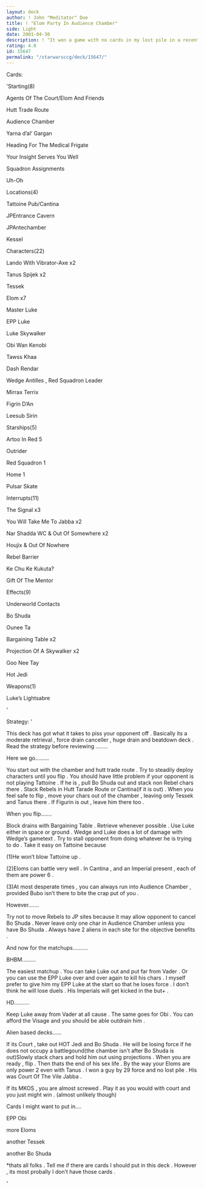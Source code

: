 ```yaml
---
layout: deck
author: ! John "Meditator" Doe
title: ! "Elom Party In Audience Chamber"
side: Light
date: 2001-04-30
description: ! "It won a game with no cards in my lost pile in a recent tourney . Only loses to Gammoreon MKOS ."
rating: 4.0
id: 15647
permalink: "/starwarsccg/deck/15647/"
---
```

Cards: 

'Starting(8)

Agents Of The Court/Elom And Friends

Hutt Trade Route

Audience Chamber

Yarna d’al’ Gargan

Heading For The Medical Frigate

Your Insight Serves You Well

Squadron Assignments

Uh-Oh


Locations(4)

Tattoine Pub/Cantina

JPEntrance Cavern

JPAntechamber

Kessel


Characters(22)

Lando With Vibrator-Axe x2

Tanus Spijek x2

Tessek

Elom x7

Master Luke

EPP Luke

Luke Skywalker

Obi Wan Kenobi

Tawss Khaa

Dash Rendar

Wedge Antilles , Red Squadron Leader

Mirrax Terrix

Figrin D’An

Leesub Sirin


Starships(5)

Artoo In Red 5

Outrider

Red Squadron 1

Home 1

Pulsar Skate


Interrupts(11)

The Signal x3

You Will Take Me To Jabba x2

Nar Shadda WC & Out Of Somewhere x2

Houjix & Out Of Nowhere

Rebel Barrier

Ke Chu Ke Kukuta?

Gift Of The Mentor


Effects(9)

Underworld Contacts

Bo Shuda

Ounee Ta

Bargaining Table x2

Projection Of A Skywalker x2

Goo Nee Tay

Hot Jedi


Weapons(1)

Luke’s Lightsabre











'

Strategy: '

This deck has got what it takes to piss your opponent off . Basically its a moderate retrieval , force drain canceller , huge drain and beatdown deck . Read the strategy before reviewing ........


Here we go.........


You start out with the chamber and hutt trade route . Try to steadily deploy characters until you flip . You should have little problem if your opponent is not playing Tattoine . If he is , pull Bo Shuda out and stack non Rebel chars there . Stack Rebels in Hutt Tarade Route or Cantina(if it is out) . When you feel safe to flip , move your chars out of the chamber , leaving only Tessek and Tanus there . If Figurin is out , leave him there too .



When you flip.......


Block drains with Bargaining Table . Retrieve whenever possible . Use Luke either in space or ground . Wedge and Luke does a lot of damage with Wedge’s gametext . Try to stall opponent from doing whatever he is trying to do . Take it easy on Tattoine because


(1)He won’t blow Tattoine up .

(2)Eloms can battle very well . In Cantina , and  an Imperial present , each of them are power 6 .

(3)At most desperate times , you can always run into Audience Chamber , provided Bubo isn’t there to bite the crap put of you .


However.......


Try not to move Rebels to JP sites because it may allow opponent to cancel Bo Shuda . Never leave only one char in Audience Chamber unless you have Bo Shuda . Always have 2 aliens in each site for the objective benefits .


And now for the matchups..........



BHBM.........


The easiest matchup . You can take Luke out and put far from Vader . Or you can use the EPP Luke over and over again to kill his chars . I myself prefer to give him my EPP Luke at the start so that he loses force . I don’t think he will lose duels . His Imperials will get kicked in the but+ .



HD..........


Keep Luke away from Vader at all cause . The same goes for Obi . You can afford the Visage and you should be able outdrain him .



Alien based decks......


If its Court , take out HOT Jedi and Bo Shuda . He will be losing force if he does not occupy a battlegound(the chamber isn’t after Bo Shuda is out)Slowly stack chars and hold him out using projections . When you are ready , flip . Then thats the end of his sex life . By the way your Eloms are only power 2 even with Tanus . I won a guy by 29 force and no lost pile . His was Court Of The Vile Jabba .




If its MKOS , you are almost screwed . Play it as you would with court and you just might win . (almost unlikely though)



Cards I might want to put in....


EPP Obi

more Eloms

another Tessek

another Bo Shuda




*thats all folks . Tell me if there are cards I should put in this deck . However , its most probally I don’t have those cards .












'
